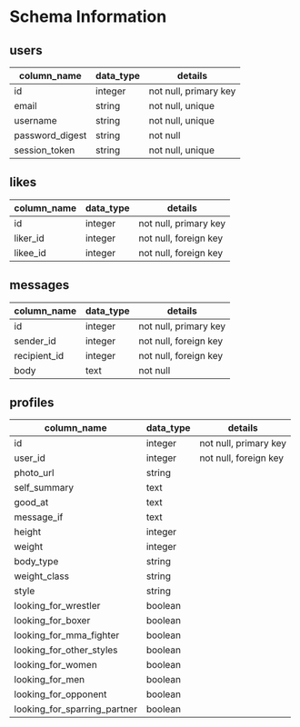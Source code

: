 # Schema Information

## users
column_name     | data_type | details
----------------|-----------|------------------
id              | integer   | not null, primary key
email           | string    | not null, unique
username        | string    | not null, unique
password_digest | string    | not null
session_token   | string    | not null, unique

## likes
column_name     | data_type | details
----------------|-----------|------------------
id              | integer   | not null, primary key
liker_id        | integer   | not null, foreign key
likee_id        | integer   | not null, foreign key

## messages
column_name     | data_type | details
----------------|-----------|------------------
id              | integer   | not null, primary key
sender_id       | integer   | not null, foreign key
recipient_id    | integer   | not null, foreign key
body            | text      | not null

## profiles
column_name                  | data_type | details
-----------------------------|-----------|------------------
id                           | integer   | not null, primary key
user_id                      | integer   | not null, foreign key
photo_url                    | string    |
self_summary                 | text      |
good_at                      | text      |
message_if                   | text      |
height                       | integer   |
weight                       | integer   |
body_type                    | string    |
weight_class                 | string    |
style                        | string    |
looking_for_wrestler         | boolean   |
looking_for_boxer            | boolean   |
looking_for_mma_fighter      | boolean   |
looking_for_other_styles     | boolean   |
looking_for_women            | boolean   |
looking_for_men              | boolean   |
looking_for_opponent         | boolean   |
looking_for_sparring_partner | boolean   |
